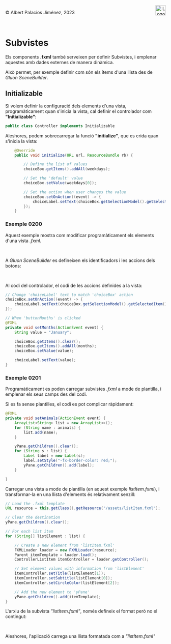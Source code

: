 <div style="display: flex; width: 100%;">
    <div style="flex: 1; padding: 0px;">
        <p>© Albert Palacios Jiménez, 2023</p>
    </div>
    <div style="flex: 1; padding: 0px; text-align: right;">
        <img src="./assets/ieti.png" height="32" alt="Logo de IETI" style="max-height: 32px;">
    </div>
</div>
<br/>

# Subvistes

Els components **.fxml** també serveixen per definir Subvistes, i emplenar aquestes amb dades externes de manera dinàmica.

Això permet, per exemple definir com són els ítems d'una llista des de *Gluon SceneBuilder*.

## Initializable

Si volem definir la configuració dels elements d'una vista, programàticament quan s'inicia la vista, cal definir el controlador com **"Initializable"**:

```java
public class Controller implements Initializable
```

Aleshores, podem sobrecarregar la funció **"initialize"**, que es crida quan s'inicia la vista:

```java
    @Override
    public void initialize(URL url, ResourceBundle rb) {

        // Define the list of values
        choiceBox.getItems().addAll(weekdays);

        // Set the 'default' value
        choiceBox.setValue(weekdays[0]);

        // Set the action when user changes the value
        choiceBox.setOnAction((event) -> {
            choiceLabel.setText(choiceBox.getSelectionModel().getSelectedItem());
        });
    }
```

### Exemple 0200

Aquest exemple mostra com modificar programàticament els elements d'una vista *.fxml*.

<center><img src="./assets/ex0200.gif" style="max-width: 90%; max-height: 400px;" alt="">
<br/></center>
<br/>

A *Gluon SceneBuilder* es defineixen els identificadors i les accions dels botons:

<center><img src="./assets/ex0200code.png" style="max-width: 90%; max-height: 250px;" alt="">
<br/></center>
<br/>

Al codi del controlador, el codi de les accions definides a la vista:

```java
// Change 'choiceLabel' text to match 'choiceBox' action
choiceBox.setOnAction((event) -> {
    choiceLabel.setText(choiceBox.getSelectionModel().getSelectedItem());
});
```

```java
// When 'buttonMonths' is clicked
@FXML
private void setMonths(ActionEvent event) {
    String value = "January";

    choiceBox.getItems().clear();
    choiceBox.getItems().addAll(months);
    choiceBox.setValue(value);

    choiceLabel.setText(value);
}
```

### Exemple 0201

Programàticament es poden carregar subvistes *.fxml* a mode de plantilla, i emplenar els seus camps des del codi.

Si es fa sense plantilles, el codi es pot complicar ràpidament:

```java
@FXML
private void setAnimals(ActionEvent event) {
    ArrayList<String> list = new ArrayList<>();
    for (String name : animals) {
        list.add(name);
    }

    yPane.getChildren().clear();
    for (String s : list) {
        Label label = new Label(s);
        label.setStyle("-fx-border-color: red;");
        yPane.getChildren().add(label);
    }

}
```

Carregar una vista a mode de plantilla (en aquest exemple *listItem.fxml*), i transformar-la en una llista d'elements és relativament senzill:

```java
// Load the .fxml template
URL resource = this.getClass().getResource("/assets/listItem.fxml");

// Clear the destination
yPane.getChildren().clear();

// For each list item
for (String[] listElement : list) {

    // Create a new element from 'listItem.fxml'
    FXMLLoader loader = new FXMLLoader(resource);
    Parent itemTemplate = loader.load();
    ControllerListItem itemController = loader.getController();

    // Set element values with information from 'listElement'
    itemController.setTitle(listElement[1]);
    itemController.setSubtitle(listElement[0]);
    itemController.setCircleColor(listElement[2]);

    // Add the new element to 'yPane'
    yPane.getChildren().add(itemTemplate);
}
```

L'arxiu de la subvista *"listItem.fxml"*, només defineix el format però no el contingut:

<center><img src="./assets/ex0201subview.png" style="max-width: 90%; max-height: 400px;" alt="">
<br/></center>
<br/>

Aleshores, l'aplicació carrega una llista formatada com a *"listItem.fxml"*

<center><img src="./assets/ex0201.gif" style="max-width: 90%; max-height: 400px;" alt="">
<br/></center>
<br/>